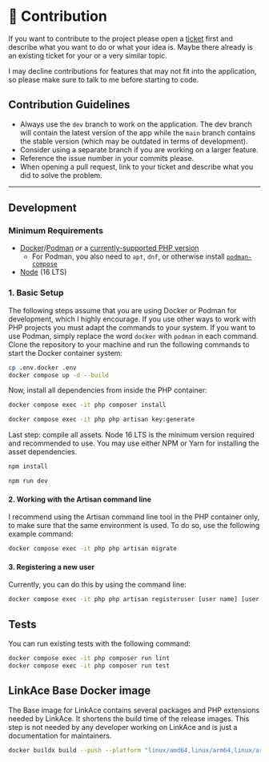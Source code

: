 # :construction: Contribution

If you want to contribute to the project please open a [ticket](https://github.com/Kovah/LinkAce/issues) first and 
describe what you want to do or what your idea is. Maybe there already is an existing ticket for your or a very similar 
topic.

I may decline contributions for features that may not fit into the application, so please make sure to talk to me before
starting to code.


## Contribution Guidelines

* Always use the `dev` branch to work on the application. The dev branch will contain the latest version of the app
  while the `main` branch contains the stable version (which may be outdated in terms of development).
* Consider using a separate branch if you are working on a larger feature.
* Reference the issue number in your commits please.
* When opening a pull request, link to your ticket and describe what you did to solve the problem.


---


## Development

### Minimum Requirements

* [Docker](https://www.docker.com/products/docker-desktop)/[Podman](https://podman.io/docs/installation) _or_ a [currently-supported PHP version](https://www.php.net/supported-versions.php)
  * For Podman, you also need to `apt`, `dnf`, or otherwise install [`podman-compose`](https://github.com/containers/podman-compose)
* [Node](https://nodejs.org/en/) (16 LTS)

### 1. Basic Setup

The following steps assume that you are using Docker or Podman for development, which I highly encourage. If you use other ways to work with PHP projects you must adapt the commands to your system. If you want to use Podman, simply replace the word `docker` with `podman` in each command. Clone the repository to your machine and run the following commands to start the Docker container system:

```bash
cp .env.docker .env
docker compose up -d --build
```

Now, install all dependencies from inside the PHP container:

```bash
docker compose exec -it php composer install

docker compose exec -it php php artisan key:generate
```

Last step: compile all assets. Node 16 LTS is the minimum version required and recommended to use. You may use either NPM or Yarn for installing the asset dependencies.

```bash
npm install

npm run dev
```

#### 2. Working with the Artisan command line

I recommend using the Artisan command line tool in the PHP container only, to make sure that the same environment is  used. To do so, use the following example command:

```bash
docker compose exec -it php php artisan migrate
```

#### 3. Registering a new user

Currently, you can do this by using the command line:

```bash
docker compose exec -it php php artisan registeruser [user name] [user email]
```


## Tests

You can run existing tests with the following command:

```bash
docker compose exec -it php composer run lint
docker compose exec -it php composer run test
```


## LinkAce Base Docker image

The Base image for LinkAce contains several packages and PHP extensions needed by LinkAce. It shortens the build time of the release images. This step is not needed by any developer working on LinkAce and is just a documentation for maintainers.

```bash
docker buildx build --push --platform "linux/amd64,linux/arm64,linux/arm/v7" -t linkace/base-image:php-8.2-alpine -f resources/docker/dockerfiles/release-base.Dockerfile .
```
